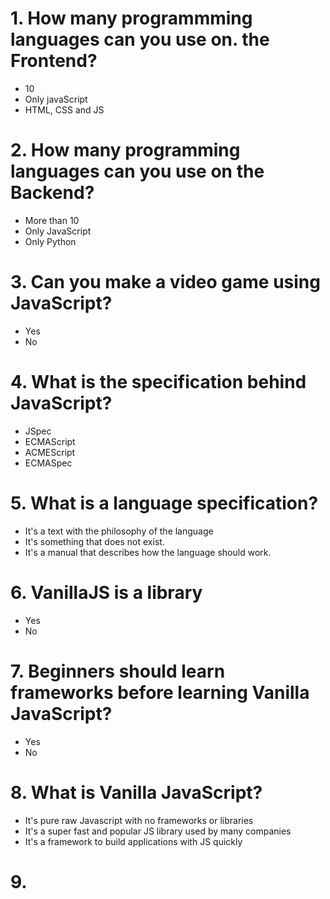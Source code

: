 # 1. How many programmming languages can you use on. the Frontend?
- 10
- Only javaScript
- HTML, CSS and JS

# 2. How many programming languages can you use on the Backend?
- More than 10
- Only JavaScript
- Only Python

# 3. Can you make a video game using JavaScript?
- Yes
- No

# 4. What is the specification behind JavaScript?
- JSpec
- ECMAScript
- ACMEScript
- ECMASpec

# 5. What is a language specification?
- It's a text with the philosophy of the language
- It's something that does not exist.
- It's a manual that describes how the language should work.

# 6. VanillaJS is a library
- Yes
- No

# 7. Beginners should learn frameworks before learning Vanilla JavaScript?
- Yes
- No

# 8. What is Vanilla JavaScript?
- It's pure raw Javascript with no frameworks or libraries
- It's a super fast and popular JS library used by many companies
- It's a framework to build applications with JS quickly

# 9. <script> is a self closing tag
  - Yes
  - No

# 10. <script> should be at the top of the <body>
  - Yes
  - No

